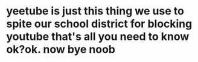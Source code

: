 # yeetube is just this thing we use to spite our school district for blocking youtube that's all you need to know ok?ok. now bye noob
